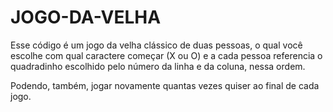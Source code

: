 # JOGO-DA-VELHA
<p>Esse código é um jogo da velha clássico de duas pessoas, o qual você escolhe com qual caractere começar (X ou O) e a cada pessoa referencia o quadradinho escolhido pelo número da linha e da coluna, nessa ordem.</p>
<p>Podendo, também, jogar novamente quantas vezes quiser ao final de cada jogo.</p>

